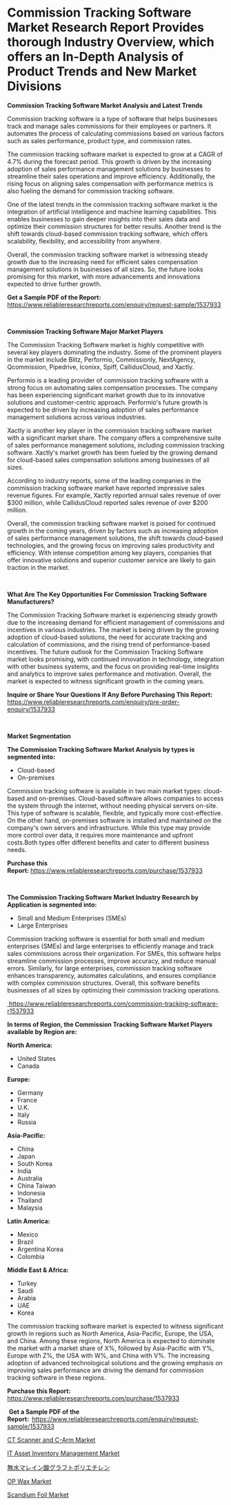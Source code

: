 <p><h1>Commission Tracking Software Market Research Report Provides thorough Industry Overview, which offers an In-Depth Analysis of Product Trends and New Market Divisions</h1></p><p><strong>Commission Tracking Software Market Analysis and Latest Trends</strong></p>
<p><p>Commission tracking software is a type of software that helps businesses track and manage sales commissions for their employees or partners. It automates the process of calculating commissions based on various factors such as sales performance, product type, and commission rates.</p><p>The commission tracking software market is expected to grow at a CAGR of 4.7% during the forecast period. This growth is driven by the increasing adoption of sales performance management solutions by businesses to streamline their sales operations and improve efficiency. Additionally, the rising focus on aligning sales compensation with performance metrics is also fueling the demand for commission tracking software.</p><p>One of the latest trends in the commission tracking software market is the integration of artificial intelligence and machine learning capabilities. This enables businesses to gain deeper insights into their sales data and optimize their commission structures for better results. Another trend is the shift towards cloud-based commission tracking software, which offers scalability, flexibility, and accessibility from anywhere.</p><p>Overall, the commission tracking software market is witnessing steady growth due to the increasing need for efficient sales compensation management solutions in businesses of all sizes.  So, the future looks promising for this market, with more advancements and innovations expected to drive further growth.</p></p>
<p><strong>Get a Sample PDF of the Report:&nbsp;</strong> <a href="https://www.reliableresearchreports.com/enquiry/request-sample/1537933">https://www.reliableresearchreports.com/enquiry/request-sample/1537933</a></p>
<p>&nbsp;</p>
<p><strong>Commission Tracking Software Major Market Players</strong></p>
<p><p>The Commission Tracking Software market is highly competitive with several key players dominating the industry. Some of the prominent players in the market include Blitz, Performio, Commissionly, NextAgency, Qcommission, Pipedrive, Iconixx, Spiff, CallidusCloud, and Xactly.</p><p>Performio is a leading provider of commission tracking software with a strong focus on automating sales compensation processes. The company has been experiencing significant market growth due to its innovative solutions and customer-centric approach. Performio's future growth is expected to be driven by increasing adoption of sales performance management solutions across various industries.</p><p>Xactly is another key player in the commission tracking software market with a significant market share. The company offers a comprehensive suite of sales performance management solutions, including commission tracking software. Xactly's market growth has been fueled by the growing demand for cloud-based sales compensation solutions among businesses of all sizes.</p><p>According to industry reports, some of the leading companies in the commission tracking software market have reported impressive sales revenue figures. For example, Xactly reported annual sales revenue of over $300 million, while CallidusCloud reported sales revenue of over $200 million.</p><p>Overall, the commission tracking software market is poised for continued growth in the coming years, driven by factors such as increasing adoption of sales performance management solutions, the shift towards cloud-based technologies, and the growing focus on improving sales productivity and efficiency. With intense competition among key players, companies that offer innovative solutions and superior customer service are likely to gain traction in the market.</p></p>
<p>&nbsp;</p>
<p><strong>What Are The Key Opportunities For Commission Tracking Software Manufacturers?</strong></p>
<p><p>The Commission Tracking Software market is experiencing steady growth due to the increasing demand for efficient management of commissions and incentives in various industries. The market is being driven by the growing adoption of cloud-based solutions, the need for accurate tracking and calculation of commissions, and the rising trend of performance-based incentives. The future outlook for the Commission Tracking Software market looks promising, with continued innovation in technology, integration with other business systems, and the focus on providing real-time insights and analytics to improve sales performance and motivation. Overall, the market is expected to witness significant growth in the coming years.</p></p>
<p><strong>Inquire or Share Your Questions If Any Before Purchasing This Report:</strong> <a href="https://www.reliableresearchreports.com/enquiry/pre-order-enquiry/1537933">https://www.reliableresearchreports.com/enquiry/pre-order-enquiry/1537933</a></p>
<p>&nbsp;</p>
<p><strong>Market Segmentation</strong></p>
<p><strong>The Commission Tracking Software Market Analysis by types is segmented into:</strong></p>
<p><ul><li>Cloud-based</li><li>On-premises</li></ul></p>
<p><p>Commission tracking software is available in two main market types: cloud-based and on-premises. Cloud-based software allows companies to access the system through the internet, without needing physical servers on-site. This type of software is scalable, flexible, and typically more cost-effective. On the other hand, on-premises software is installed and maintained on the company's own servers and infrastructure. While this type may provide more control over data, it requires more maintenance and upfront costs.Both types offer different benefits and cater to different business needs.</p></p>
<p><strong>Purchase this Report:&nbsp;</strong><a href="https://www.reliableresearchreports.com/purchase/1537933">https://www.reliableresearchreports.com/purchase/1537933</a></p>
<p>&nbsp;</p>
<p><strong>The Commission Tracking Software Market Industry Research by Application is segmented into:</strong></p>
<p><ul><li>Small and Medium Enterprises (SMEs)</li><li>Large Enterprises</li></ul></p>
<p><p>Commission tracking software is essential for both small and medium enterprises (SMEs) and large enterprises to efficiently manage and track sales commissions across their organization. For SMEs, this software helps streamline commission processes, improve accuracy, and reduce manual errors. Similarly, for large enterprises, commission tracking software enhances transparency, automates calculations, and ensures compliance with complex commission structures. Overall, this software benefits businesses of all sizes by optimizing their commission tracking operations.</p></p>
<p><a href="https://www.reliableresearchreports.com/commission-tracking-software-r1537933">&nbsp;https://www.reliableresearchreports.com/commission-tracking-software-r1537933</a></p>
<p><strong>In terms of Region, the Commission Tracking Software Market Players available by Region are:</strong></p>
<p>
    <p> <strong> North America: </strong>
        <ul>
            <li>United States</li>
            <li>Canada</li>
        </ul>
        </p> 
    <p> <strong> Europe: </strong>
        <ul>
            <li>Germany</li>
            <li>France</li>
            <li>U.K.</li>
            <li>Italy</li>
            <li>Russia</li>
        </ul>
        </p> 
    <p> <strong> Asia-Pacific: </strong>
        <ul>
            <li>China</li>
            <li>Japan</li>
            <li>South Korea</li>
            <li>India</li>
            <li>Australia</li>
            <li>China Taiwan</li>
            <li>Indonesia</li>
            <li>Thailand</li>
            <li>Malaysia</li>
        </ul>
        </p> 
    <p> <strong> Latin America: </strong>
        <ul>
            <li>Mexico</li>
            <li>Brazil</li>
            <li>Argentina Korea</li>
            <li>Colombia</li>
        </ul>
        </p> 
    <p> <strong> Middle East & Africa: </strong>
        <ul>
            <li>Turkey</li>
            <li>Saudi</li>
            <li>Arabia</li>
            <li>UAE</li>
            <li>Korea</li>
        </ul>
    </p>
    </p>
<p><p>The commission tracking software market is expected to witness significant growth in regions such as North America, Asia-Pacific, Europe, the USA, and China. Among these regions, North America is expected to dominate the market with a market share of X%, followed by Asia-Pacific with Y%, Europe with Z%, the USA with W%, and China with V%. The increasing adoption of advanced technological solutions and the growing emphasis on improving sales performance are driving the demand for commission tracking software in these regions.</p></p>
<p><strong>Purchase this Report: </strong><a href="https://www.reliableresearchreports.com/purchase/1537933">https://www.reliableresearchreports.com/purchase/1537933</a></p>
<p>&nbsp;<strong>Get a Sample PDF of the Report:&nbsp;&nbsp;</strong><a href="https://www.reliableresearchreports.com/enquiry/request-sample/1537933">https://www.reliableresearchreports.com/enquiry/request-sample/1537933</a></p>
<p><strong></strong></p>
<p><p><a href="https://medium.com/@colin.burgess8756/global-ct-scanner-and-c-arm-market-trends-insights-into-growth-opportunities-and-challenges-d5e6e49f0ca7">CT Scanner and C-Arm Market</a></p><p><a href="https://github.com/susanjprice2023/Market-Research-Report-List-2/blob/main/it-asset-inventory-management-market.md">IT Asset Inventory Management Market</a></p><p><a href="https://medium.com/@dressleredward/%E3%83%A1%E3%83%AA%E3%83%83%E3%82%AF%E9%85%B8%E7%84%A1%E6%B0%B4%E7%89%A9%E3%82%B0%E3%83%A9%E3%83%95%E3%83%88%E3%83%9D%E3%83%AA%E3%82%A8%E3%83%81%E3%83%AC%E3%83%B3%E5%B8%82%E5%A0%B4%E4%BA%88%E6%B8%AC-2024%E5%B9%B4%E3%81%8B%E3%82%892031%E5%B9%B4%E3%81%BE%E3%81%A7%E3%81%AE%E3%82%B0%E3%83%AD%E3%83%BC%E3%83%90%E3%83%AB%E5%B8%82%E5%A0%B4%E5%8B%95%E5%90%91%E3%81%A8%E8%A7%A3%E6%9E%90%E3%81%8C149%E3%83%9A%E3%83%BC%E3%82%B8%E3%81%A7%E3%82%AB%E3%83%90%E3%83%BC%E3%81%95%E3%82%8C%E3%81%A6%E3%81%84%E3%81%BE%E3%81%99-bc70d0e9eb62">無水マレイン酸グラフトポリエチレン</a></p><p><a href="https://medium.com/@dereodrews76856/op-wax-market-share-size-trends-industry-analysis-report-by-application-printing-rubber-fbcf3a0461a8">OP Wax Market</a></p><p><a href="https://www.linkedin.com/pulse/global-scandium-foil-industry-research-report-competitive-nuxge?trackingId=TLTRFwT34y7usdoP1QHg6A%3D%3D">Scandium Foil Market</a></p></p>
